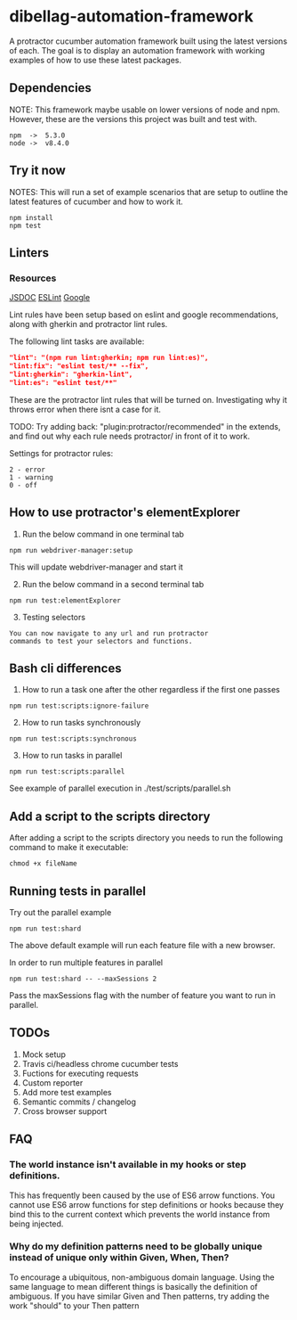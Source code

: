 # dibellag-automation-framework
A protractor cucumber automation framework built using the latest
versions of each. The goal is to display an automation framework with working
examples of how to use these latest packages. 

## Dependencies

NOTE: This framework maybe usable on lower versions of node and npm. 
However, these are the versions this project was built and test with.

```
npm  ->  5.3.0
node ->  v8.4.0
```

## Try it now

NOTES: This will run a set of example scenarios that are setup to outline the latest features of cucumber and how to work it.

```
npm install
npm test
```

## Linters

### Resources
[JSDOC](https://eslint.org/docs/rules/valid-jsdoc)
[ESLint](https://eslint.org/docs/rules/)
[Google](https://github.com/google/eslint-config-google)

Lint rules have been setup based on eslint and google recommendations,
along with gherkin and protractor lint rules. 

The following lint tasks are available:

```json
"lint": "(npm run lint:gherkin; npm run lint:es)",
"lint:fix": "eslint test/** --fix",
"lint:gherkin": "gherkin-lint",
"lint:es": "eslint test/**"
```    

These are the protractor lint rules that will be turned on.
Investigating why it throws error when there isnt a case for it.

TODO: Try adding back: "plugin:protractor/recommended" in the extends, and find out why each rule needs protractor/ in front of it to work. 

Settings for protractor rules: 
```
2 - error
1 - warning
0 - off
```

## How to use protractor's elementExplorer

1. Run the below command in one terminal tab
```
npm run webdriver-manager:setup
```
This will update webdriver-manager and start it

2. Run the below command in a second terminal tab
```
npm run test:elementExplorer
``` 
3. Testing selectors
```
You can now navigate to any url and run protractor 
commands to test your selectors and functions.
```

## Bash cli differences

1. How to run a task one after the other regardless if the first one passes
```
npm run test:scripts:ignore-failure
```

2. How to run tasks synchronously
```
npm run test:scripts:synchronous
```

3. How to run tasks in parallel
```
npm run test:scripts:parallel
```
See example of parallel execution in ./test/scripts/parallel.sh

## Add a script to the scripts directory

After adding a script to the scripts directory you needs to run
the following command to make it executable:

```
chmod +x fileName
```

## Running tests in parallel

Try out the parallel example

```
npm run test:shard
```

The above default example will run each feature file with a new browser. 

In order to run multiple features in parallel

```
npm run test:shard -- --maxSessions 2
```

Pass the maxSessions flag with the number of feature you want to run in parallel. 

## TODOs

1. Mock setup
2. Travis ci/headless chrome cucumber tests
3. Fuctions for executing requests
4. Custom reporter
5. Add more test examples
6. Semantic commits / changelog
7. Cross browser support

## FAQ

### The world instance isn't available in my hooks or step definitions.

This has frequently been caused by the use of ES6 arrow functions. You cannot use ES6 arrow functions for step definitions or hooks because they bind this to the current context which prevents the world instance from being injected.

### Why do my definition patterns need to be globally unique instead of unique only within Given, When, Then?

To encourage a ubiquitous, non-ambiguous domain language. Using the same language to mean different things is basically the definition of ambiguous. If you have similar Given and Then patterns, try adding the work "should" to your Then pattern


